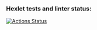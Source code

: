 ### Hexlet tests and linter status:
[![Actions Status](https://github.com/Ingsip/frontend-project-44/actions/workflows/hexlet-check.yml/badge.svg)](https://github.com/Ingsip/frontend-project-44/actions)